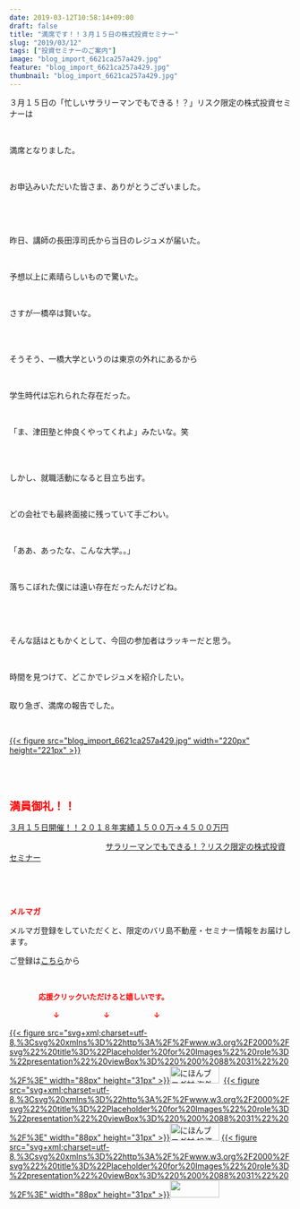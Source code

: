 ```yaml
---
date: 2019-03-12T10:58:14+09:00
draft: false
title: "満席です！！３月１５日の株式投資セミナー"
slug: "2019/03/12"
tags: ["投資セミナーのご案内"]
image: "blog_import_6621ca257a429.jpg"
feature: "blog_import_6621ca257a429.jpg"
thumbnail: "blog_import_6621ca257a429.jpg"
---
```

<p>３月１５日の「忙しいサラリーマンでもできる！？」リスク限定の株式投資セミナーは</p><p> </p><p>満席となりました。</p><p> </p><p>お申込みいただいた皆さま、ありがとうございました。</p><p> </p><p> </p><p>昨日、講師の長田淳司氏から当日のレジュメが届いた。</p><p> </p><p>予想以上に素晴らしいもので驚いた。</p><p> </p><p>さすが一橋卒は賢いな。</p><p> </p><p><br/>そうそう、一橋大学というのは東京の外れにあるから</p><p> </p><p>学生時代は忘れられた存在だった。</p><p> </p><p>「ま、津田塾と仲良くやってくれよ」みたいな。笑</p><p> </p><p><br/>しかし、就職活動になると目立ち出す。</p><p> </p><p>どの会社でも最終面接に残っていて手ごわい。</p><p> </p><p>「ああ、あったな、こんな大学。。」</p><p> </p><p>落ちこぼれた僕には遠い存在だったんだけどね。</p><p> </p><p> </p><p>そんな話はともかくとして、今回の参加者はラッキーだと思う。</p><p> </p><p>時間を見つけて、どこかでレジュメを紹介したい。</p><p><br/>取り急ぎ、満席の報告でした。</p><p> </p><p><a href="blog_import_6621ca257a429.jpg">{{< figure src="blog_import_6621ca257a429.jpg" width="220px" height="221px" >}}</a></p><p> </p><p> </p><p><span style="font-size: 1.4em;"><span style="font-weight: bold;"><span style="color: rgb(255, 0, 0);">満員御礼！！</span></span></span></p><p><a href="https://ameblo.jp/baliclub/entry-12439962299.html" target="_blank">３月１５日開催！！</a><a href="https://ameblo.jp/baliclub/entry-12439962299.html" target="_blank">２０１８年実績１５００万→４５００万円</a>           </p><p>　　　　　　　　　　　　 <a href="https://ameblo.jp/baliclub/entry-12439962299.html" target="_blank">サラリーマンでもできる！？リスク限定の株式投資セミナー</a></p><p> </p><p> </p><p><span style="font-weight: bold;"><span style="color: rgb(255, 0, 0);">メルマガ</span></span></p><p>メルマガ登録をしていただくと、限定のバリ島不動産・セミナー情報をお届けします。</p><p>ご登録は<a href="f9eeVI" target="_blank">こちら</a>から</p><p style="text-align: center;"> </p><p><font color="#ff0000" size="2"><strong>　　　　応援クリックいただけると嬉しいです。</strong></font></p><p><font color="#ff0000" size="2"><strong>　　　　　　↓　　　　　　↓　　　　　　↓</strong></font></p><p><a href="ranking.html?p_cid=01260127" id="&amp;blogmura_banner">{{< figure src="svg+xml;charset=utf-8,%3Csvg%20xmlns%3D%22http%3A%2F%2Fwww.w3.org%2F2000%2Fsvg%22%20title%3D%22Placeholder%20for%20Images%22%20role%3D%22presentation%22%20viewBox%3D%220%200%2088%2031%22%20%2F%3E" width="88px" height="31px" >}}<noscript><img alt="にほんブログ村 海外生活ブログ バリ島情報へ" border="0" height="31" src="//overseas.blogmura.com/bali/img/bali88_31.gif" width="88"></noscript></a>  <a href="ranking.html?p_cid=01260127" id="&amp;blogmura_banner">{{< figure src="svg+xml;charset=utf-8,%3Csvg%20xmlns%3D%22http%3A%2F%2Fwww.w3.org%2F2000%2Fsvg%22%20title%3D%22Placeholder%20for%20Images%22%20role%3D%22presentation%22%20viewBox%3D%220%200%2088%2031%22%20%2F%3E" width="88px" height="31px" >}}<noscript><img alt="にほんブログ村 投資ブログ 不動産投資へ" border="0" height="31" src="//investment.blogmura.com/hudousantoushi/img/hudousantoushi88_31.gif" width="88"></noscript></a> <a href="link.php?1804582" title="人気ブログランキングへ">{{< figure src="svg+xml;charset=utf-8,%3Csvg%20xmlns%3D%22http%3A%2F%2Fwww.w3.org%2F2000%2Fsvg%22%20title%3D%22Placeholder%20for%20Images%22%20role%3D%22presentation%22%20viewBox%3D%220%200%2088%2031%22%20%2F%3E" width="88px" height="31px" >}}<noscript><img border="0" height="31" src="https://blog.with2.net/img/banner/banner_22.gif" width="88"></noscript></a></p><p> </p>

